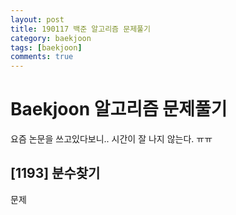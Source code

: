 ```yaml
---
layout: post
title: 190117 백준 알고리즘 문제풀기
category: baekjoon
tags: [baekjoon]
comments: true
---
```


# Baekjoon 알고리즘 문제풀기
요즘 논문을 쓰고있다보니.. 시간이 잘 나지 않는다. ㅠㅠ

## [1193] 분수찾기

문제
